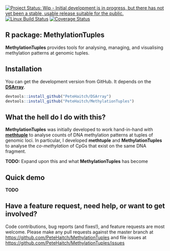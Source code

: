 
<!-- README.md is generated from README.Rmd. Please edit that file -->
[![Project Status: Wip - Initial development is in progress, but there has not yet been a stable, usable release suitable for the public.](http://www.repostatus.org/badges/0.1.0/wip.svg)](http://www.repostatus.org/#wip) [![Linux Build Status](https://travis-ci.org/PeteHaitch/MethylationTuples.svg?branch=master)](https://travis-ci.org/PeteHaitch/MethylationTuples) [![Coverage Status](https://img.shields.io/codecov/c/github/PeteHaitch/MethylationTuples/master.svg)](https://codecov.io/github/PeteHaitch/MethylationTuples?branch=master)

<!-- TODO: Uncomment once in Bioc
[![Bioconductor downloads](http://bioconductor.org/shields/downloads/MethylationTuples.svg)](http://bioconductor.org/packages/stats/bioc/MethylationTuples.html) -->
<!-- TODO: Uncomment once obtained DOI
[![DOI](https://zenodo.org/badge/22085/PeteHaitch/MethylationTuples.svg)](https://zenodo.org/badge/latestdoi/22085/PeteHaitch/MethylationTuples) -->
<!-- TODO: Uncomment once in Bioc
[![Bioconductor devel build status](http://bioconductor.org/shields/build/devel/bioc/MethylationTuples.svg)](http://bioconductor.org/checkResults/devel/bioc-LATEST/MethylationTuples/) -->
R package: MethylationTuples
----------------------------

**MethylationTuples** provides tools for analysing, managing, and visualising methylation patterns at genomic tuples.

Installation
------------

You can get the development version from GitHub. It depends on the [**DSArray**](www.github.com/PeteHaitch/DSArray).

``` r
devtools::install_github("PeteHaitch/DSArray")
devtools::install_github("PeteHaitch/MethylationTuples")
```

What the hell do I do with this?
--------------------------------

**MethylationTuples** was initially developed to work hand-in-hand with [**methtuple**](www.github.com/PeteHaitch/methtuple) to analyse counts of DNA methylation patterns at tuples of genomic loci. In particular, I developed **methtuple** and **MethylationTuples** to analyse the *co-methylation* of CpGs that exist on the same DNA fragment.

**TODO:** Expand upon this and what **MethylationTuples** has become

Quick demo
----------

**TODO**

Have a feature request, need help, or want to get involved?
-----------------------------------------------------------

Code contributions, bug reports (and fixes!), and feature requests are most welcome. Please make any pull requests against the master branch at <https://github.com/PeteHaitch/MethylationTuples> and file issues at <https://github.com/PeteHaitch/MethylationTuples/issues>
